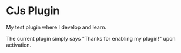 # CJs Plugin
 My test plugin where I develop and learn.
 
 The current plugin simply says "Thanks for enabling my plugin!" upon activation.